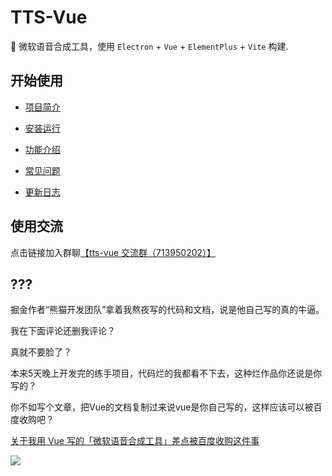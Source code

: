 # TTS-Vue

🎤 微软语音合成工具，使用 `Electron` + `Vue` + `ElementPlus` + `Vite` 构建.

## 开始使用

- [项目简介](https://loker-page.lgwawork.com/guide/intro.html)

- [安装运行](https://loker-page.lgwawork.com/guide/install.html)

- [功能介绍](https://loker-page.lgwawork.com/guide/features.html)

- [常见问题](https://loker-page.lgwawork.com/guide/qa.html)

- [更新日志](https://loker-page.lgwawork.com/guide/update.html)

## 使用交流

点击链接加入群聊[【tts-vue 交流群（713950202）】](https://jq.qq.com/?_wv=1027&k=nyp8gPOW)


## ???

掘金作者“熊猫开发团队”拿着我熬夜写的代码和文档，说是他自己写的真的牛逼。

我在下面评论还删我评论？

真就不要脸了？

本来5天晚上开发完的练手项目，代码烂的我都看不下去，这种烂作品你还说是你写的？

你不如写个文章，把Vue的文档复制过来说vue是你自己写的，这样应该可以被百度收购吧？

[关于我用 Vue 写的「微软语音合成工具」差点被百度收购这件事](https://juejin.cn/post/7147625147271217165)

![](https://pic.jitudisk.com/public/2022/10/02/0857c13860f03.jpeg)
